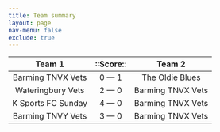 ```yaml
---
title: Team summary
layout: page
nav-menu: false
exclude: true
---
```




|       Team 1       |  ::Score::  |      Team 2       |
|:------------------:|:-----------:|:-----------------:|
| Barming TNVX Vets  | 0 &mdash; 1 |  The Oldie Blues  |
| Wateringbury Vets  | 2 &mdash; 0 | Barming TNVX Vets |
| K Sports FC Sunday | 4 &mdash; 0 | Barming TNVX Vets |
| Barming TNVY Vets  | 3 &mdash; 0 | Barming TNVX Vets |

 <br /><br /><br />